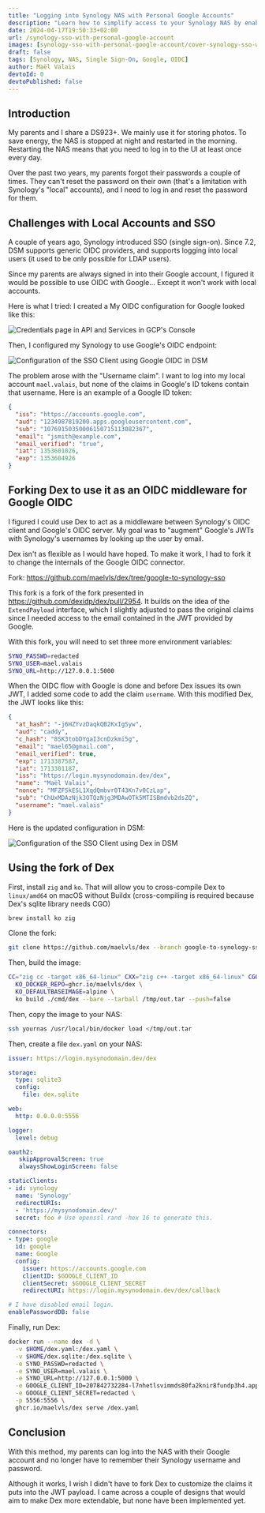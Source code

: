 ```yaml
---
title: "Logging into Synology NAS with Personal Google Accounts"
description: "Learn how to simplify access to your Synology NAS by enabling single sign-on (SSO) with personal Google accounts."
date: 2024-04-17T19:50:33+02:00
url: /synology-sso-with-personal-google-account
images: [synology-sso-with-personal-google-account/cover-synology-sso-with-personal-google-account.png]
draft: false
tags: [Synology, NAS, Single Sign-On, Google, OIDC]
author: Maël Valais
devtoId: 0
devtoPublished: false
---
```


## Introduction

My parents and I share a DS923+. We mainly use it for storing photos. To save energy, the NAS is stopped at night and restarted in the morning. Restarting the NAS means that you need to log in to the UI at least once every day.

Over the past two years, my parents forgot their passwords a couple of times. They can't reset the password on their own (that's a limitation with Synology's "local" accounts), and I need to log in and reset the password for them.

## Challenges with Local Accounts and SSO

A couple of years ago, Synology introduced SSO (single sign-on). Since 7.2, DSM supports generic OIDC providers, and supports logging into local users (it used to be only possible for LDAP users).

Since my parents are always signed in into their Google account, I figured it would be possible to use OIDC with Google... Except it won't work with local accounts.

Here is what I tried: I created a My OIDC configuration for Google looked like this:

![Credentials page in API and Services in GCP's Console](credentials-page-in-api-and-services-gcp-console.png)

Then, I configured my Synology to use Google's OIDC endpoint:

![Configuration of the SSO Client using Google OIDC in DSM](config-sso-client-using-google-oidc.png)

The problem arose with the "Username claim". I want to log into my local account `mael.valais`, but none of the claims in Google's ID tokens contain that username. Here is an example of a Google ID token:

```json
{
  "iss": "https://accounts.google.com",
  "aud": "1234987819200.apps.googleusercontent.com",
  "sub": "10769150350006150715113082367",
  "email": "jsmith@example.com",
  "email_verified": "true",
  "iat": 1353601026,
  "exp": 1353604926
}
```

## Forking Dex to use it as an OIDC middleware for Google OIDC

I figured I could use Dex to act as a middleware between Synology's OIDC client and Google's OIDC server. My goal was to "augment" Google's JWTs with Synology's usernames by looking up the user by email.

Dex isn't as flexible as I would have hoped. To make it work, I had to fork it to change the internals of the Google OIDC connector.

Fork: <https://github.com/maelvls/dex/tree/google-to-synology-sso>

This fork is a fork of the fork presented in <https://github.com/dexidp/dex/pull/2954>. It builds on the idea of the `ExtendPayload` interface, which I slightly adjusted to pass the original claims since I needed access to the email contained in the JWT provided by Google.

With this fork, you will need to set three more environment variables:

```bash
SYNO_PASSWD=redacted
SYNO_USER=mael.valais
SYNO_URL=http://127.0.0.1:5000
```

When the OIDC flow with Google is done and before Dex issues its own JWT, I added some code to add the claim `username`. With this modified Dex, the JWT looks like this:

```json
{
  "at_hash": "-j6HZYvzDaqkQB2KxIgSyw",
  "aud": "caddy",
  "c_hash": "8SK3tobDYgaI3cnDzkmi5g",
  "email": "mael65@gmail.com",
  "email_verified": true,
  "exp": 1713387587,
  "iat": 1713301187,
  "iss": "https://login.mysynodomain.dev/dex",
  "name": "Maël Valais",
  "nonce": "MFZFSkESL1XqdQmbvr0T43Kn7v0CzLap",
  "sub": "ChUxMDAzNjk3OTQzNjg3MDAwOTk5MTISBmdvb2dsZQ",
  "username": "mael.valais"
}
```

Here is the updated configuration in DSM:

![Configuration of the SSO Client using Dex in DSM](./config-sso-client-with-dex-in-dsm.png)

## Using the fork of Dex

First, install `zig` and `ko`. That will allow you to cross-compile Dex to `linux/amd64` on macOS without Buildx (cross-compiling is required because Dex's sqlite library needs CGO)

```bash
brew install ko zig
```

Clone the fork:

```bash
git clone https://github.com/maelvls/dex --branch google-to-synology-sso
```

Then, build the image:

```bash
CC="zig cc -target x86_64-linux" CXX="zig c++ -target x86_64-linux" CGO_ENABLED=1 \
  KO_DOCKER_REPO=ghcr.io/maelvls/dex \
  KO_DEFAULTBASEIMAGE=alpine \
  ko build ./cmd/dex --bare --tarball /tmp/out.tar --push=false  
```

Then, copy the image to your NAS:

```bash
ssh yournas /usr/local/bin/docker load </tmp/out.tar
```

Then, create a file `dex.yaml` on your NAS:

```yaml
issuer: https://login.mysynodomain.dev/dex

storage:
  type: sqlite3
  config:
    file: dex.sqlite

web:
  http: 0.0.0.0:5556

logger:
  level: debug

oauth2:
   skipApprovalScreen: true
   alwaysShowLoginScreen: false

staticClients:
- id: synology
  name: 'Synology'
  redirectURIs:
  - 'https://mysynodomain.dev/'
  secret: foo # Use openssl rand -hex 16 to generate this.

connectors:
- type: google
  id: google
  name: Google
  config:
    issuer: https://accounts.google.com
    clientID: $GOOGLE_CLIENT_ID
    clientSecret: $GOOGLE_CLIENT_SECRET
    redirectURI: https://login.mysynodomain.dev/dex/callback

# I have disabled email login.
enablePasswordDB: false
```

Finally, run Dex:

```bash
docker run --name dex -d \
  -v $HOME/dex.yaml:/dex.yaml \
  -v $HOME/dex.sqlite:/dex.sqlite \
  -e SYNO_PASSWD=redacted \
  -e SYNO_USER=mael.valais \
  -e SYNO_URL=http://127.0.0.1:5000 \
  -e GOOGLE_CLIENT_ID=207842732284-l7nhetlsvimmds80fa2knir8fundp3h4.apps.googleusercontent.com \
  -e GOOGLE_CLIENT_SECRET=redacted \
  -p 5556:5556 \
  ghcr.io/maelvls/dex serve /dex.yaml
```

## Conclusion

With this method, my parents can log into the NAS with their Google account and no longer have to remember their Synology username and password.

Although it works, I wish I didn't have to fork Dex to customize the claims it puts into the JWT payload. I came across a couple of designs that would aim to make Dex more extendable, but none have been implemented yet.
